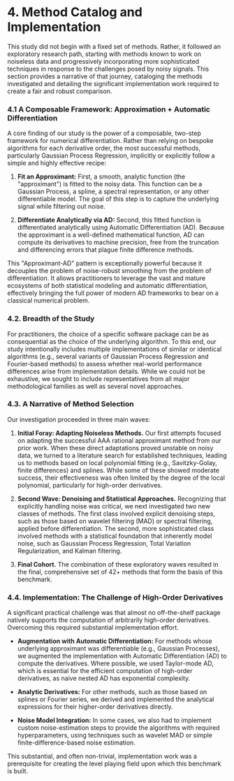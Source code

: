 # 4. Method Catalog and Implementation

This study did not begin with a fixed set of methods. Rather, it followed an exploratory research path, starting with methods known to work on noiseless data and progressively incorporating more sophisticated techniques in response to the challenges posed by noisy signals. This section provides a narrative of that journey, cataloging the methods investigated and detailing the significant implementation work required to create a fair and robust comparison.

### 4.1 A Composable Framework: Approximation + Automatic Differentiation

A core finding of our study is the power of a composable, two-step framework for numerical differentiation. Rather than relying on bespoke algorithms for each derivative order, the most successful methods, particularly Gaussian Process Regression, implicitly or explicitly follow a simple and highly effective recipe:

1.  **Fit an Approximant:** First, a smooth, analytic function (the "approximant") is fitted to the noisy data. This function can be a Gaussian Process, a spline, a spectral representation, or any other differentiable model. The goal of this step is to capture the underlying signal while filtering out noise.

2.  **Differentiate Analytically via AD:** Second, this fitted function is differentiated analytically using Automatic Differentiation (AD). Because the approximant is a well-defined mathematical function, AD can compute its derivatives to machine precision, free from the truncation and differencing errors that plague finite difference methods.

This "Approximant-AD" pattern is exceptionally powerful because it decouples the problem of noise-robust smoothing from the problem of differentiation. It allows practitioners to leverage the vast and mature ecosystems of both statistical modeling and automatic differentiation, effectively bringing the full power of modern AD frameworks to bear on a classical numerical problem.

### 4.2. Breadth of the Study

For practitioners, the choice of a specific software package can be as consequential as the choice of the underlying algorithm. To this end, our study intentionally includes multiple implementations of similar or identical algorithms (e.g., several variants of Gaussian Process Regression and Fourier-based methods) to assess whether real-world performance differences arise from implementation details. While we could not be exhaustive, we sought to include representatives from all major methodological families as well as several novel approaches.

### 4.3. A Narrative of Method Selection

Our investigation proceeded in three main waves:

1.  **Initial Foray: Adapting Noiseless Methods.** Our first attempts focused on adapting the successful AAA rational approximant method from our prior work. When these direct adaptations proved unstable on noisy data, we turned to a literature search for established techniques, leading us to methods based on local polynomial fitting (e.g., Savitzky-Golay, finite differences) and splines. While some of these showed moderate success, their effectiveness was often limited by the degree of the local polynomial, particularly for high-order derivatives.

2.  **Second Wave: Denoising and Statistical Approaches.** Recognizing that explicitly handling noise was critical, we next investigated two new classes of methods. The first class involved explicit denoising steps, such as those based on wavelet filtering (MAD) or spectral filtering, applied before differentiation. The second, more sophisticated class involved methods with a statistical foundation that inherently model noise, such as Gaussian Process Regression, Total Variation Regularization, and Kalman filtering.

3.  **Final Cohort.** The combination of these exploratory waves resulted in the final, comprehensive set of 42+ methods that form the basis of this benchmark.

### 4.4. Implementation: The Challenge of High-Order Derivatives

A significant practical challenge was that almost no off-the-shelf package natively supports the computation of arbitrarily high-order derivatives. Overcoming this required substantial implementation effort.

*   **Augmentation with Automatic Differentiation:** For methods whose underlying approximant was differentiable (e.g., Gaussian Processes), we augmented the implementation with Automatic Differentiation (AD) to compute the derivatives. Where possible, we used Taylor-mode AD, which is essential for the efficient computation of high-order derivatives, as naive nested AD has exponential complexity.

*   **Analytic Derivatives:** For other methods, such as those based on splines or Fourier series, we derived and implemented the analytical expressions for their higher-order derivatives directly.

*   **Noise Model Integration:** In some cases, we also had to implement custom noise-estimation steps to provide the algorithms with required hyperparameters, using techniques such as wavelet MAD or simple finite-difference-based noise estimation.

This substantial, and often non-trivial, implementation work was a prerequisite for creating the level playing field upon which this benchmark is built.
